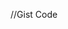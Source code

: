//Gist Code
<script src="https://gist.github.com/Ayansaxena24/089cf50c10f4635602e3086dedf44f22.js"></script>